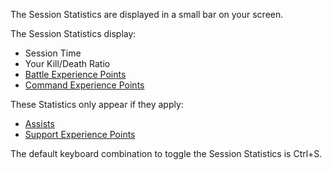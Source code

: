 The Session Statistics are displayed in a small bar on your screen.

The Session Statistics display:

- Session Time
- Your Kill/Death Ratio
- [Battle Experience Points](Battle_Experience_Points.md)
- [Command Experience Points](Command_Experience_Points.md)

These Statistics only appear if they apply:

- [Assists](Assist.md)
- [Support Experience Points](Support_Experience_Points.md)

The default keyboard combination to toggle the Session Statistics is Ctrl+S.
